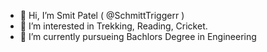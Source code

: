 - 👋 Hi, I’m Smit Patel ( @SchmittTriggerr )
- 👀 I’m interested in Trekking, Reading, Cricket.
- 🌱 I’m currently pursueing Bachlors Degree in Engineering
